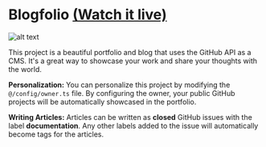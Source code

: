 # Blogfolio [(Watch it live)](https://pasquale-favella.github.io/)

![alt text](https://user-images.githubusercontent.com/62385965/213757677-6edb6b21-2ce0-4755-bfe1-574634cdaec8.png)

This project is a beautiful portfolio and blog that uses the GitHub API as a CMS. It's a great way to showcase your work and share your thoughts with the world.

**Personalization:** You can personalize this project by modifying the `@/config/owner.ts` file. By configuring the owner, your public GitHub projects will be automatically showcased in the portfolio.

**Writing Articles:** Articles can be written as **closed** GitHub issues with the label **documentation**. Any other labels added to the issue will automatically become tags for the articles.
